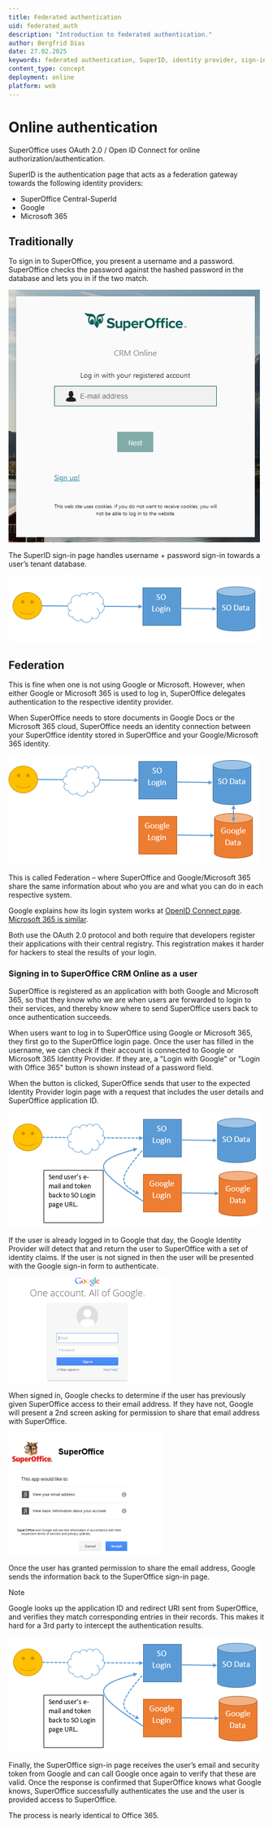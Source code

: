 ```yaml
---
title: Federated authentication
uid: federated_auth
description: "Introduction to federated authentication."
author: Bergfrid Dias
date: 27.02.2025
keywords: federated authentication, SuperID, identity provider, sign-in
content_type: concept
deployment: online
platform: web
---
```


# Online authentication

SuperOffice uses OAuth 2.0 / Open ID Connect for online authorization/authentication.

SuperID is the authentication page that acts as a federation gateway towards the following identity providers:

* SuperOffice Central-SuperId
* Google
* Microsoft 365

## Traditionally

To sign in to SuperOffice, you present a username and a password. SuperOffice checks the password against the hashed password in the database and lets you in if the two match.

![SuperOffice CRM Online log-in page][img1]

The SuperID sign-in page handles username + password sign-in towards a user’s tenant database.

![x][img2]

## Federation

This is fine when one is not using Google or Microsoft. However, when either Google or Microsoft 365 is used to log in, SuperOffice delegates authentication to the respective identity provider.

When SuperOffice needs to store documents in Google Docs or the Microsoft 365 cloud, SuperOffice needs an identity connection between your SuperOffice identity stored in SuperOffice and your Google/Microsoft 365 identity.

![x][img3]

This is called Federation – where SuperOffice and Google/Microsoft 365 share the same information about who you are and what you can do in each respective system.

Google explains how its login system works at [OpenID Connect page][1]. [Microsoft 365 is similar][2].

Both use the OAuth 2.0 protocol and both require that developers register their applications with their central registry. This registration makes it harder for hackers to steal the results of your login.

### Signing in to SuperOffice CRM Online as a user

SuperOffice is registered as an application with both Google and Microsoft 365, so that they know who we are when users are forwarded to login to their services, and thereby know where to send SuperOffice users back to once authentication succeeds.

When users want to log in to SuperOffice using Google or Microsoft 365, they first go to the SuperOffice login page. Once the user has filled in the username, we can check if their account is connected to Google or Microsoft 365 Identity Provider. If they are, a "Login with Google" or "Login with Office 365" button is shown instead of a password field.

When the button is clicked, SuperOffice sends that user to the expected Identity Provider login page with a request that includes the user details and SuperOffice application ID.

![x][img4]

If the user is already logged in to Google that day, the Google Identity Provider will detect that and return the user to SuperOffice with a set of identity claims. If the user is not signed in then the user will be presented with the Google sign-in form to authenticate.

![x][img5]

When signed in, Google checks to determine if the user has previously given SuperOffice access to their email address. If they have not, Google will present a 2nd screen asking for permission to share that email address with SuperOffice.

![x][img6]

Once the user has granted permission to share the email address, Google sends the information back to the SuperOffice sign-in page.

> [!NOTE]
> Google looks up the application ID and redirect URI sent from SuperOffice, and verifies they match corresponding entries in their records. This makes it hard for a 3rd party to intercept the authentication results.

![x][img4]

Finally, the SuperOffice sign-in page receives the user’s email and security token from Google and can call Google once again to verify that these are valid. Once the response is confirmed that SuperOffice knows what Google knows, SuperOffice successfully authenticates the use and the user is provided access to SuperOffice.

The process is nearly identical to Office 365.

<!-- Referenced links -->
[1]: https://developers.google.com/identity/openid-connect/openid-connect
[2]: https://learn.microsoft.com/en-us/exchange/client-developer/legacy-protocols/how-to-authenticate-an-imap-pop-smtp-application-by-using-oauth

<!-- Referenced images -->
[img1]: media/crm-log-in-page.png
[img2]: media/diagram-user-superid-database.png
[img3]: media/diagram-user-superid-database-googledata.png
[img4]: media/diagram-user-superid-database-googledata-annotation.png
[img5]: media/googlelogin-screen.png
[img6]: media/googleapprove.png
